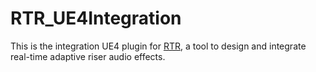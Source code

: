 # RTR_UE4Integration
This is the integration UE4 plugin for [RTR](https://github.com/StijndeK/RTR), a tool to design and integrate real-time adaptive riser audio effects.
